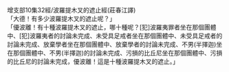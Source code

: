 增支部10集32經/波羅提木叉的遮止經(莊春江譯)  
「大德！有多少波羅提木叉的遮止呢？」  
「優波離！有十種波羅提木叉的遮止，哪十種呢？[犯]波羅夷罪者坐在那個團體中、[犯]波羅夷者的討論未完成、未受具足戒者坐在那個團體中、未受具足戒者的討論未完成、放棄學者坐在那個團體中、放棄學者的討論未完成、不男(半擇迦)坐在那個團體中、不男(半擇迦)的討論未完成、污損的比丘尼坐在那個團體中、污損的比丘尼的討論未完成，優波離！這是十種波羅提木叉的遮止。」  
  
  
